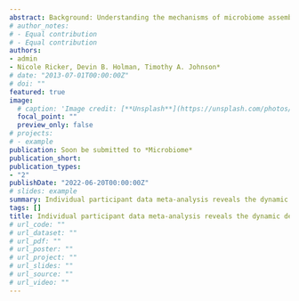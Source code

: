 ```yaml
---
abstract: Background: Understanding the mechanisms of microbiome assembly during host development is crucial for successful modulation of the gut microbiome in an attempt to regulate host health and growth. However, the constantly changing nature of the gut microbiota and previous incomplete characterization of the swine intestinal microbiome has likely contributed to inconsistent results in the regulation of host phenotype through microbial interventions as antibiotic alternatives. Previous cross-sectional comparisons or longitudinal investigations have examined large time intervals, which may overlook important dynamics of the swine gut microbiome that occur on a daily timescale. Detailed characterization of the swine gut microbiome through meta-analysis allows us to understand the dynamics of microbial community succession, as well as the transient and natural variations between timepoints and animals. Results: A total of 3,313 fecal samples from 349 pigs covering 60 time points (from birth to market age) from 14 publications from 2019 to 2021 were included in this meta-analysis. Raw sequences were analyzed with QIIME2 (2021.11) and a closed-reference OTU picking approach was used. Alpha diversity, measured by Faith’s phylogenetic diversity, Pielou’s evenness, Shannon diversity index, and the number of observed OTUs, continuously increased during early stages of animal growth and increased more slowly in the following stages. Linear mixed-effects model indicated that pig age, rather than dietary treatment played the most important role in the progression of microbial diversity and richness. Beta regression analysis based on relative abundances revealed that more microbial taxa were recruited while fewer were excluded by the gut microbiome. The microbial community structure also changed significantly between days at early ages and became more similar as pigs aged, as revealed by beta dissimilarity or distance matrixes. Dirichlet multinomial mixtures analysis supported a gradient microbial cluster strategy in analyzing longitudinal pig fecal samples and we found that the samples from the growing and finishing periods clustered into 4 main groups while early samples spread into all 10 clusters. Random forest regression identified 30 OTUs as potential biomarkers in modeling the swine gut microbiome development and the prediction models performed better in early stages with highly variable community configurations. External validation proved the generalization and benchmarking role of our models in application to future microbiome studies conducted in suckling and weaning pigs.  Conclusions: Our study described the swine gut microbiome development at high resolution by combining multiple datasets. We observed an age-dependent assembly pattern of the swine gut microbiome with a developmental phase at early ages and a stabilization phase at later ages. Shorter time intervals and a wider range of data sources can provide a clearer understanding of the gut microbiota colonization and succession and their associations with pig growth and development. The rapidly changing microbiome of suckling and weaning pigs implies potential time targets for growth and health regulation through gut microbiome manipulation. 
# author_notes:
# - Equal contribution
# - Equal contribution
authors:
- admin
- Nicole Ricker, Devin B. Holman, Timothy A. Johnson*
# date: "2013-07-01T00:00:00Z"
# doi: ""
featured: true
image:
  # caption: 'Image credit: [**Unsplash**](https://unsplash.com/photos/pLCdAaMFLTE)'
  focal_point: ""
  preview_only: false
# projects:
# - example
publication: Soon be submitted to *Microbiome*
publication_short:
publication_types:
- "2"
publishDate: "2022-06-20T00:00:00Z"
# slides: example
summary: Individual participant data meta-analysis reveals the dynamic development of the gut microbiome in commercial pigs.
tags: []
title: Individual participant data meta-analysis reveals the dynamic development of the gut microbiome in commercial pigs
# url_code: ""
# url_dataset: ""
# url_pdf: ""
# url_poster: ""
# url_project: ""
# url_slides: ""
# url_source: ""
# url_video: ""
---
```


